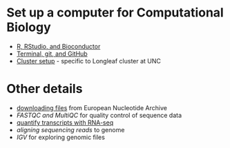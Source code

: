 # Set up a computer for Computational Biology

* [R, RStudio, and Bioconductor](r_bioc.md)
* [Terminal, git, and GitHub](terminal_git_github.md)
* [Cluster setup](cluster_setup.md) - specific to Longleaf cluster at UNC

# Other details

* [downloading files](download.md) from European Nucleotide Archive
* *FASTQC and MultiQC* for quality control of sequence data
* [quantify transcripts with RNA-seq](quantify.md) 
* *aligning sequencing reads* to genome
* *IGV* for exploring genomic files

